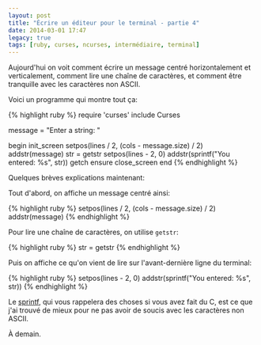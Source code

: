 ```yaml
---
layout: post
title: "Écrire un éditeur pour le terminal - partie 4"
date: 2014-03-01 17:47
legacy: true
tags: [ruby, curses, ncurses, intermédiaire, terminal]
---
```




Aujourd'hui on voit comment écrire un message centré horizontalement et
verticalement, comment lire une chaîne de caractères, et comment être
tranquille avec les caractères non ASCII.

<!-- more -->

Voici un programme qui montre tout ça:

{% highlight ruby %}
require 'curses'
include Curses

message = "Enter a string: "

begin
  init_screen
  setpos(lines / 2, (cols - message.size) / 2)
  addstr(message)
  str = getstr
  setpos(lines - 2, 0)
  addstr(sprintf("You entered: %s", str))
  getch
ensure
  close_screen
end
{% endhighlight %}

Quelques brèves explications maintenant:

Tout d'abord, on affiche un message centré ainsi:

{% highlight ruby %}
  setpos(lines / 2, (cols - message.size) / 2)
  addstr(message)
{% endhighlight %}

Pour lire une chaîne de caractères, on utilise `getstr`:

{% highlight ruby %}
  str = getstr
{% endhighlight %}

Puis on affiche ce qu'on vient de lire sur l'avant-dernière ligne du
terminal:

{% highlight ruby %}
  setpos(lines - 2, 0)
  addstr(sprintf("You entered: %s", str))
{% endhighlight %}

Le [sprintf](http://www.ruby-doc.org/core-2.1.1/Kernel.html#method-i-sprintf),
qui vous rappelera des choses si vous avez fait du C, est ce que j'ai
trouvé de mieux pour ne pas avoir de soucis avec les caractères
non ASCII.



À demain.



